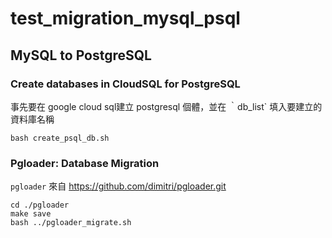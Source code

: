 # test_migration_mysql_psql

## MySQL to PostgreSQL



### Create databases in CloudSQL for PostgreSQL
事先要在 google cloud sql建立 postgresql 個體，並在 ｀db_list` 填入要建立的資料庫名稱
```
bash create_psql_db.sh
```
### Pgloader: Database Migration
`pgloader` 來自 https://github.com/dimitri/pgloader.git
```
cd ./pgloader
make save
bash ../pgloader_migrate.sh
```